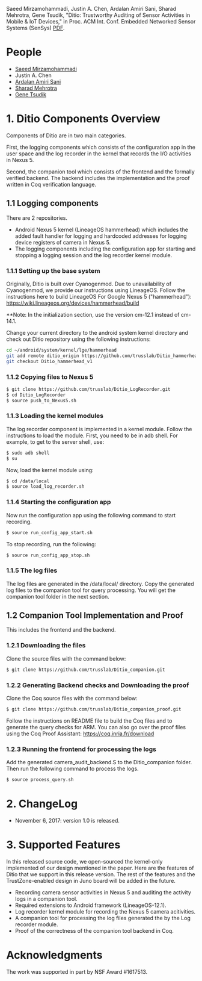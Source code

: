 
Saeed Mirzamohammadi, Justin A. Chen, Ardalan Amiri Sani, Sharad Mehrotra, Gene Tsudik, "Ditio: Trustworthy Auditing of Sensor Activities in Mobile & IoT Devices," in Proc. ACM Int. Conf. Embedded Networked Sensor Systems (SenSys) [PDF](http://www.ics.uci.edu/~saeed/Mirzamohammadi_SenSys17.pdf).


# People

* [Saeed Mirzamohammadi](http://www.ics.uci.edu/~saeed)
* Justin A. Chen
* [Ardalan Amiri Sani](http://www.ics.uci.edu/~ardalan)
* [Sharad Mehrotra](http://www.ics.uci.edu/~sharad)
* [Gene Tsudik](http://www.ics.uci.edu/~gts)


# 1. Ditio Components Overview

Components of Ditio are in two main categories.

First, the logging components which consists of the configuration app in the user space and the log recorder in the kernel that records the I/O activities in Nexus 5.

Second, the companion tool which consists of the frontend and the formally verified backend.
The backend includes the implementation and the proof written in Coq verification language.


## 1.1 Logging components

There are 2 repositories.

* Android Nexus 5 kernel (LineageOS hammerhead) which includes the added fault handler for logging and hardcoded addresses for logging device registers of camera in Nexus 5.
* The logging components including the configuration app for starting and stopping a logging session and the log recorder kernel module.

### 1.1.1 Setting up the base system

Originally, Ditio is built over Cyanogenmod. Due to unavailability of Cyanogenmod, we provide our instructions using LineageOS.
Follow the instructions here to build LineageOS For Google Nexus 5 ("hammerhead"):
https://wiki.lineageos.org/devices/hammerhead/build

**Note: In the initialization section, use the version cm-12.1 instead of cm-14.1.

Change your current directory to the android system kernel directory and check out Ditio repository using the following instructions:

```sh
cd ~/android/system/kernel/lge/hammerhead
git add remote ditio_origin https://github.com/trusslab/Ditio_hammerhead_v1
git checkout Ditio_hammerhead_v1
```

### 1.1.2 Copying files to Nexus 5

```sh
$ git clone https://github.com/trusslab/Ditio_LogRecorder.git
$ cd Ditio_LogRecorder
$ source push_to_Nexus5.sh
```


### 1.1.3 Loading the kernel modules

The log recorder component is implemented in a kernel module.
Follow the instructions to load the module.
First, you need to be in adb shell.
For example, to get to the server shell, use:

```sh
$ sudo adb shell
$ su
```

Now, load the kernel module using:

```sh
$ cd /data/local
$ source load_log_recorder.sh
```

### 1.1.4 Starting the configuration app

Now run the configuration app using the following command to start recording.

```sh
$ source run_config_app_start.sh
```

To stop recording, run the following:

```sh
$ source run_config_app_stop.sh
```

### 1.1.5 The log files

The log files are generated in the /data/local/ directory.
Copy the generated log files to the companion tool for query processing.
You will get the companion tool folder in the next section.

## 1.2 Companion Tool Implementation and Proof

This includes the frontend and the backend.

### 1.2.1 Downloading the files

Clone the source files with the command below:

```sh
$ git clone https://github.com/trusslab/Ditio_companion.git
```

### 1.2.2 Generating Backend checks and Downloading the proof

Clone the Coq source files with the command below:

```sh
$ git clone https://github.com/trusslab/Ditio_companion_proof.git
```

Follow the instructions on README file to build the Coq files and to generate the query checks for ARM.
You can also go over the proof files using the Coq Proof Assistant: https://coq.inria.fr/download

### 1.2.3 Running the frontend for processing the logs

Add the generated camera_audit_backend.S to the Ditio_companion folder. Then run the following command to process the logs.

```sh
$ source process_query.sh
```

# 2. ChangeLog

* November 6, 2017: version 1.0 is released.


# 3. Supported Features

In this released source code, we open-sourced the kernel-only implemented of our design mentioned in the paper. Here are the features of Ditio that we support in this release version. The rest of the features and the TrustZone-enabled design in Juno board will be added in the future.

* Recording camera sensor activities in Nexus 5 and auditing the activity logs in a companion tool.
* Required extensions to Android framework (LineageOS-12.1).
* Log recorder kernel module for recording the Nexus 5 camera acitivities.
* A companion tool for processing the log files generated the by the Log recorder module.
* Proof of the correctness of the companion tool backend in Coq.

# Acknowledgments

The work was supported in part by NSF Award #1617513.

